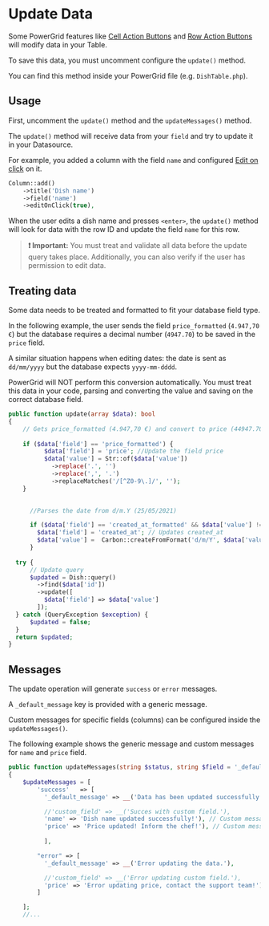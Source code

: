 # Update Data

Some PowerGrid features like [Cell Action Buttons](https://livewire-powergrid.docsforge.com/main/cell-action-buttons/) and [Row Action Buttons](https://livewire-powergrid.docsforge.com/main/row-action-buttons/) will modify data in your Table.

To save this data, you must uncomment configure the `update()` method. 

You can find this method inside your PowerGrid file (e.g. `DishTable.php`).

## Usage

First, uncomment the `update()` method and the `updateMessages()` method.

The `update()` method will receive data from your `field` and try to update it in your Datasource.

For example, you added a column with the field `name` and configured [Edit on click](https://livewire-powergrid.docsforge.com/main/cell-action-buttons/#editonclickbool-iseditable) on it.

```php
Column::add()
    ->title('Dish name')
    ->field('name')
    ->editOnClick(true),
```

When the user edits a dish name and presses `<enter>`, the `update()` method will look for data with the row ID and update the field `name` for this row.

> **❗ Important:** You must treat and validate all data before the update query takes place. Additionally, you can also verify if the user has permission to edit data.

## Treating data

Some data needs to be treated and formatted to fit your database field type.

In the following example, the user sends the field `price_formatted` (`4.947,70 €`) but the database requires a decimal number (`4947.70`) to be saved in the `price` field.

A similar situation happens when editing dates: the date is sent as `dd/mm/yyyy` but the database expects `yyyy-mm-dddd`.

PowerGrid will NOT perform this conversion automatically. You must treat this data in your code, parsing and converting the value and saving on the correct database field.

```php
public function update(array $data): bool
{
    // Gets price_formatted (4.947,70 €) and convert to price (44947.70).
    
    if ($data['field'] == 'price_formatted') {
          $data['field'] = 'price'; //Update the field price
          $data['value'] = Str::of($data['value'])
            ->replace('.', '')
            ->replace(',', '.')
            ->replaceMatches('/[^Z0-9\.]/', '');
    }

  
      //Parses the date from d/m.Y (25/05/2021) 

      if ($data['field'] == 'created_at_formatted' && $data['value'] != '') {
        $data['field'] = 'created_at'; // Updates created_at
        $data['value'] =  Carbon::createFromFormat('d/m/Y', $data['value']);
      }
      
  try {
      // Update query
      $updated = Dish::query()
        ->find($data['id'])
        ->update([
          $data['field'] => $data['value']
        ]);
  } catch (QueryException $exception) {
      $updated = false;
  }
  return $updated;
}
```

## Messages

The update operation will generate `success` or `error` messages.

A `_default_message` key is provided with a generic message.

Custom messages for specific fields (columns) can be configured inside the `updateMessages()`.

The following example shows the generic message and custom messages for `name` and `price` field.

```php
public function updateMessages(string $status, string $field = '_default_message'): string
{
    $updateMessages = [
        'success'   => [
          '_default_message' => __('Data has been updated successfully!'),

          //'custom_field' => __('Succes with custom field.'),
          'name' => 'Dish name updated successfully!'), // Custom message for name field
          'price' => 'Price updated! Inform the chef!'), // Custom message for price field
          
          ],

        "error" => [
          '_default_message' => __('Error updating the data.'),

          //'custom_field' => __('Error updating custom field.'),
          'price' => 'Error updating price, contact the support team!'), // Custom message for price field
        ]

    ];
    //...
```
